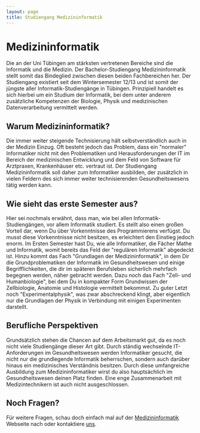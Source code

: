 ```yaml
---
layout: page
title: Studiengang Medizininformatik
---
```


# Medizininformatik

Die an der Uni Tübingen am stärksten vertretenen Bereiche sind die
Informatik und die Medizin. Der Bachelor-Studiengang Medizininformatik
stellt somit das Bindeglied zwischen diesen beiden Fachbereichen her.
Der Studiengang existiert seit dem Wintersemester 12/13 und ist somit
der jüngste aller Informatik-Studiengänge in Tübingen. Prinzipiell
handelt es sich hierbei um ein Studium der Informatik, bei dem unter
anderem zusätzliche Kompetenzen der Biologie, Physik und medizinischen
Datenverarbeitung vermittelt werden.

## Warum Medizininformatik?

Die immer weiter steigende Technisierung hält selbstverständlich auch in
der Medizin Einzug. Oft besteht jedoch das Problem, dass ein "normaler"
Informatiker nicht mit den Problematiken und Herausforderungen der IT im
Bereich der medizinischen Entwicklung und dem Feld von Software für
Arztpraxen, Krankenhäuser etc. vertraut ist. Der Studiengang
Medizininformatik soll daher zum Informatiker ausbilden, der zusätzlich
in vielen Feldern des sich immer weiter technisierenden
Gesundheitswesens tätig werden kann.

## Wie sieht das erste Semester aus?

Hier sei nochmals erwähnt, dass man, wie bei allen
Informatik-Studiengängen, vor allem Informatik studiert. Es stellt also
einen großen Vorteil dar, wenn Du über Vorkenntnisse des Programmierens
verfügst. Du musst diese Vorkenntnisse nicht besitzen, es erleichtert
den Einstieg jedoch enorm. Im Ersten Semester hast Du, wie alle
Informatiker, die Fächer Mathe und Informatik, womit bereits das Feld
der "regulären Informatik" abgedeckt ist. Hinzu kommt das Fach
"Grundlagen der Medizininformatik", in dem Dir die Grundproblematiken
der Informatik im Gesundheitswesen und einige Begrifflichkeiten, die dir
im späteren Berufsleben sicherlich mehrfach begegnen werden, näher
gebracht werden. Dazu noch das Fach "Zell- und Humanbiologie", bei dem
Du in kompakter Form Grundwissen der Zellbiologie, Anatomie und
Histologie vermittelt bekommst. Zu guter Letzt noch
"Experimentalphysik", was zwar abschreckend klingt, aber eigentlich nur
die Grundlagen der Physik in Verbindung mit einigen Experimenten
darstellt.

## Berufliche Perspektiven

Grundsätzlich stehen die Chancen auf dem Arbeitsmarkt gut, da es noch
nicht viele Studiengänge dieser Art gibt. Durch ständig wechselnde
IT-Anforderungen im Gesundheitswesen werden Informatiker gesucht, die
nicht nur die grundlegende Informatik beherrschen, sondern auch darüber
hinaus ein medizinisches Verständnis besitzen. Durch diese umfangreiche
Ausbildung zum Medizininformatiker wirst du also hauptsächlich im
Gesundheitswesen deinen Platz finden. Eine enge Zusammenarbeit mit
Medizintechnikern ist auch nicht ausgeschlossen.

## Noch Fragen?

Für weitere Fragen, schau doch einfach mal auf der
[Medizininformatik](https://uni-tuebingen.de/de/74393)
Webseite nach oder kontaktiere [uns](/kontakt).
